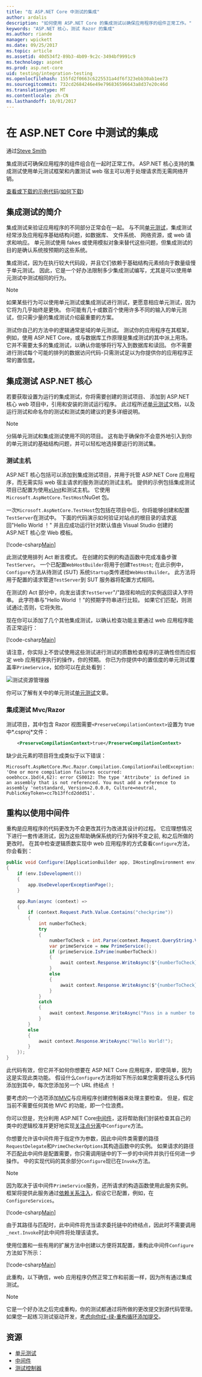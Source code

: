 ```yaml
---
title: "在 ASP.NET Core 中测试的集成"
author: ardalis
description: "如何使用 ASP.NET Core 的集成测试以确保应用程序的组件正常工作。"
keywords: "ASP.NET 核心，测试 Razor 的集成"
ms.author: riande
manager: wpickett
ms.date: 09/25/2017
ms.topic: article
ms.assetid: 40d534f2-89b3-4b09-9c2c-3494bf9991c9
ms.technology: aspnet
ms.prod: asp.net-core
uid: testing/integration-testing
ms.openlocfilehash: 155fd2f0663c6225531a4df6f323ebb30ab1ee73
ms.sourcegitcommit: 732cd2684246e49e796836596643a8d37e20c46d
ms.translationtype: MT
ms.contentlocale: zh-CN
ms.lasthandoff: 10/01/2017
---
```

# <a name="integration-testing-in-aspnet-core"></a>在 ASP.NET Core 中测试的集成

通过[Steve Smith](https://ardalis.com/)

集成测试可确保应用程序的组件组合在一起时正常工作。 ASP.NET 核心支持的集成测试使用单元测试框架和内置测试 web 宿主可以用于处理请求而无需网络开销。

[查看或下载的示例代码](https://github.com/aspnet/Docs/tree/master/aspnetcore/testing/integration-testing/sample)([如何下载](xref:tutorials/index#how-to-download-a-sample))

## <a name="introduction-to-integration-testing"></a>集成测试的简介

集成测试来验证应用程序的不同部分正常会在一起。 与不同[单元测试](https://docs.microsoft.com/dotnet/articles/core/testing/unit-testing-with-dotnet-test)，集成测试经常涉及应用程序基础结构问题，如数据库、 文件系统、 网络资源，或 web 请求和响应。 单元测试使用 fakes 或使用模拟对象来替代这些问题，但集成测试的目的是确认系统按预期的这些系统。

集成测试，因为在执行较大代码段，并且它们依赖于基础结构元素倾向于数量级慢于单元测试。 因此，它是一个好办法限制多少集成测试编写，尤其是可以使用单元测试中测试相同的行为。

> [!NOTE]
> 如果某些行为可以使用单元测试或集成测试进行测试，更愿意相应单元测试，因为它将为几乎始终是更快。 你可能有几十或数百个使用许多不同的输入的单元测试，但只需少量的集成测试介绍最重要的方案。

测试你自己的方法中的逻辑通常是域的单元测试。 测试你的应用程序在其框架，例如，使用 ASP.NET Core，或与数据库工作原理是集成测试的其中派上用场。 它并不需要太多的集成测试，以确认你能够将行写入到数据库和读回。 你不需要进行测试每个可能的排列的数据访问代码-只需测试足以为你提供你的应用程序正常的置信度。

## <a name="integration-testing-aspnet-core"></a>集成测试 ASP.NET 核心

若要获取设置为运行的集成测试，你将需要创建的测试项目、 添加到 ASP.NET 核心 web 项目中，引用和安装的测试运行程序。 此过程所述[单元测试](https://docs.microsoft.com/dotnet/articles/core/testing/unit-testing-with-dotnet-test)文档，以及运行测试和命名你的测试和测试类的建议的更多详细说明。

> [!NOTE]
> 分隔单元测试和集成测试使用不同的项目。 这有助于确保你不会意外地引入到你的单元测试的基础结构问题，并可以轻松地选择要运行的测试集。

### <a name="the-test-host"></a>测试主机

ASP.NET 核心包括可以添加到集成测试项目，并用于托管 ASP.NET Core 应用程序，而无需实际 web 宿主请求的服务测试的测试主机。 提供的示例包括集成测试项目已配置为使用[xUnit](https://xunit.github.io)和测试主机。 它使用`Microsoft.AspNetCore.TestHost`NuGet 包。

一次`Microsoft.AspNetCore.TestHost`包包括在项目中后，你将能够创建和配置`TestServer`在测试中。 下面的代码演示如何验证对站点的根目录的请求返回"Hello World ！" 并且应成功运行针对默认值由 Visual Studio 创建的 ASP.NET 核心空 Web 模板。

[!code-csharp[Main](../testing/integration-testing/sample/test/PrimeWeb.IntegrationTests/PrimeWebDefaultRequestShould.cs?name=snippet_WebDefault&highlight=7,16,22)]

此测试使用排列 Act 断言模式。 在创建的实例的构造函数中完成准备步骤`TestServer`。 一个已配置`WebHostBuilder`将用于创建`TestHost`; 在此示例中，`Configure`方法从待测试 (SUT) 系统`Startup`类传递给`WebHostBuilder`。 此方法将用于配置的请求管道`TestServer`到 SUT 服务器将配置方式相同。

在测试的 Act 部分中，向发出请求`TestServer`"/"路径和响应的实例返回读入字符串。 此字符串与"Hello World ！"的预期字符串进行比较。 如果它们匹配，则测试通过;否则，它将失败。

现在你可以添加了几个其他集成测试，以确认检查功能主要通过 web 应用程序能否正常运行：

[!code-csharp[Main](../testing/integration-testing/sample/test/PrimeWeb.IntegrationTests/PrimeWebCheckPrimeShould.cs?name=snippet_CheckPrime)]

请注意，你实际上不尝试使用这些测试进行测试的质数检查程序的正确性但而应假定 web 应用程序执行的操作，你的预期。 你已为你提供中的置信度的单元测试覆盖率`PrimeService`，如你可以在此处看到：

![测试资源管理器](integration-testing/_static/test-explorer.png)

你可以了解有关中的单元测试[单元测试](https://docs.microsoft.com/dotnet/articles/core/testing/unit-testing-with-dotnet-test)文章。


### <a name="integration-testing-mvcrazor"></a>集成测试 Mvc/Razor

测试项目，其中包含 Razor 视图需要`<PreserveCompilationContext>`设置为 true 中*.csproj*文件：


```xml
    <PreserveCompilationContext>true</PreserveCompilationContext>
```

缺少此元素的项目将生成类似于以下错误：
```
Microsoft.AspNetCore.Mvc.Razor.Compilation.CompilationFailedException: 'One or more compilation failures occurred:
ooebhccx.1bd(4,62): error CS0012: The type 'Attribute' is defined in an assembly that is not referenced. You must add a reference to assembly 'netstandard, Version=2.0.0.0, Culture=neutral, PublicKeyToken=cc7b13ffcd2ddd51'.
```


## <a name="refactoring-to-use-middleware"></a>重构以使用中间件

重构是应用程序的代码更改为不会更改其行为改进其设计的过程。 它应理想情况下进行一套传递测试，因为这些帮助确保系统的行为保持不变之前, 和之后所做的更改时。 在其中检查逻辑质数实现中 web 应用程序的方式查看`Configure`方法，你会看到：

```csharp
public void Configure(IApplicationBuilder app, IHostingEnvironment env)
{
    if (env.IsDevelopment())
    {
        app.UseDeveloperExceptionPage();
    }

    app.Run(async (context) =>
    {
        if (context.Request.Path.Value.Contains("checkprime"))
        {
            int numberToCheck;
            try
            {
                numberToCheck = int.Parse(context.Request.QueryString.Value.Replace("?", ""));
                var primeService = new PrimeService();
                if (primeService.IsPrime(numberToCheck))
                {
                    await context.Response.WriteAsync($"{numberToCheck} is prime!");
                }
                else
                {
                    await context.Response.WriteAsync($"{numberToCheck} is NOT prime!");
                }
            }
            catch
            {
                await context.Response.WriteAsync("Pass in a number to check in the form /checkprime?5");
            }
        }
        else
        {
            await context.Response.WriteAsync("Hello World!");
        }
    });
}
```

此代码有效，但它并不如何你想要在 ASP.NET Core 应用程序，即使简单，因为这是实现此类功能。 假设什么`Configure`方法将如下所示如果您需要将这么多代码添加到其中，每次您添加另一个 URL 终结点 ！

要考虑的一个选项添加[MVC](xref:mvc/overview)与应用程序创建控制器来处理主要检查。 但是，假定当前不需要任何其他 MVC 的功能，即一个位浪费。

你可以但是，充分利用 ASP.NET Core[中间件](xref:fundamentals/middleware)，这将帮助我们封装检查其自己的类中的逻辑校准并更好地实现[关注点分离](http://deviq.com/separation-of-concerns/)中`Configure`方法。

你想要允许该中间件用于指定作为参数，因此中间件类需要的路径`RequestDelegate`和`PrimeCheckerOptions`其构造函数中的实例。 如果请求的路径不匹配此中间件是配置需要，你只需调用链中的下一步的中间件并执行任何进一步操作。 中的实现代码的其余部分`Configure`现已在`Invoke`方法。

> [!NOTE]
> 因为取决于该中间件`PrimeService`服务，还所请求的构造函数使用此服务实例。 框架将提供此服务通过[依赖关系注入](xref:fundamentals/dependency-injection)，假设它已配置，例如，在`ConfigureServices`。

[!code-csharp[Main](../testing/integration-testing/sample/src/PrimeWeb/Middleware/PrimeCheckerMiddleware.cs?highlight=39-63)]

由于其路径与匹配时，此中间件将充当请求委托链中的终结点，因此时不需要调用`_next.Invoke`时此中间件将处理该请求。

使用位置和一些有用的扩展方法中创建以方便将其配置，重构此中间件`Configure`方法如下所示：

[!code-csharp[Main](../testing/integration-testing/sample/src/PrimeWeb/Startup.cs?highlight=9&range=19-33)]

此重构，以下确信，web 应用程序仍然正常工作和前面一样，因为所有通过集成测试。

> [!NOTE]
> 它是一个好办法之后完成重构，你的测试都通过将所做的更改提交到源代码管理。 如果您一起练习测试驱动开发，[考虑向你红-绿-重构循环添加提交](https://ardalis.com/rgrc-is-the-new-red-green-refactor-for-test-first-development)。

## <a name="resources"></a>资源

* [单元测试](https://docs.microsoft.com/dotnet/articles/core/testing/unit-testing-with-dotnet-test)
* [中间件](xref:fundamentals/middleware)
* [测试控制器](xref:mvc/controllers/testing)
